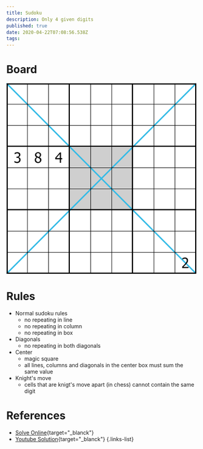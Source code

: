 ```yaml
---
title: Sudoku
description: Only 4 given digits
published: true
date: 2020-04-22T07:08:56.538Z
tags: 
---
```


# Board

![sudoku.png](/assets/hobby/sudoku/sudoku.png)

# Rules

- Normal sudoku rules
  - no repeating in line
  - no repeating in column
  - no repeating in box
- Diagonals
  - no repeating in both diagonals
- Center
  - magic square
  - all lines, columns and diagonals in the center box must sum the same value
- Knight's move
  - cells that are knigt's move apart (in chess) cannot contain the same digit
  
# References
- [Solve Online](https://cracking-the-cryptic.web.app/sudoku/2QM8JHJ4HB){target="_blanck"}
- [Youtube Solution](https://www.youtube.com/watch?v=hAyZ9K2EBF0){target="_blanck"}
{.links-list}
